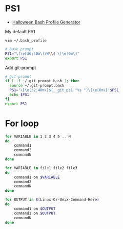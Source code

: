 # PS1

- [Halloween Bash Profile Generator](http://xta.github.io/HalloweenBash/)

My default PS1

```
vim ~/.bash_profile
```

```sh
# bash prompt
PS1="\[\e[36;40m\]\W\\$ \[\e[0m\]"
export PS1
```

Add git-prompt

```sh
# git-prompt
if [ -f ~/.git-prompt.bash ]; then
  source ~/.git-prompt.bash
  PS1='\[\e[32;40m\]$(__git_ps1 "%s ")\[\e[0m\]'$PS1
  echo $PS1
fi
export PS1
```

# For loop

```sh
for VARIABLE in 1 2 3 4 5 .. N
do
	command1
	command2
	commandN
done
```

```sh
for VARIABLE in file1 file2 file3
do
	command1 on $VARIABLE
	command2
	commandN
done
```

```sh
for OUTPUT in $(Linux-Or-Unix-Command-Here)
do
	command1 on $OUTPUT
	command2 on $OUTPUT
	commandN
done
```